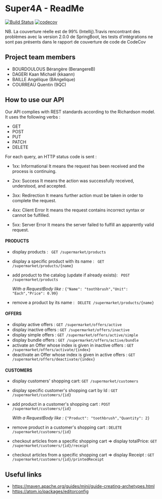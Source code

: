 # Super4A - ReadMe 

[![Build Status](https://travis-ci.com/BerangereB/super4A.svg?token=bPhwiywrTeut7vVkZf6B&branch=master)](https://travis-ci.com/BerangereB/super4A) [![codecov](https://codecov.io/gh/BerangereB/super4A/branch/master/graph/badge.svg?token=QG04UsCMBK)](https://codecov.io/gh/BerangereB/super4A)

NB. La couverture réelle est de 99% (Intellij).Travis rencontrant des problèmes avec la version 2.0.0 de SpringBoot, les tests d'intégrations ne sont pas présents dans le rapport de couverture de code de CodeCov
## Project team members

- BOURDOULOUS Bérangère (BerangereB)
- DAGERI Kaan Michaël (kkaann)
- BAILLE Angélique (BAngelique)
- COURREAU Quentin (9QC)

## How to use our API

Our API complies with REST standards according to the Richardson model. It uses the following
verbs :
- GET
- POST
- PUT
- PATCH
- DELETE

For each query, an HTTP status code is sent : 

- 1xx: Informational
It means the request has been received and the process is continuing.

- 2xx: Success
It means the action was successfully received, understood, and accepted.

- 3xx: Redirection
It means further action must be taken in order to complete the request.

- 4xx: Client Error
It means the request contains incorrect syntax or cannot be fulfilled.

- 5xx: Server Error
It means the server failed to fulfill an apparently valid request.

#### PRODUCTS 

- display products : ``` GET /supermarket/products```
- display a specific product with its name : ``` GET /supermarket/products/{name}```
- add product to the catalog (update if already exists): ``` POST /supermarket/products```

	_With a RequestBody like :_
	```{"Name": "toothbrush","Unit": "Each","Price": 0.99}```
- remove a product by its name : ``` DELETE /supermarket/products/{name}```

#### OFFERS

- display active offers : ```GET /supermarket/offers/active```
- display inactive offers : ```GET /supermarket/offers/inactive```
- display simple offers : ```GET /supermarket/offers/active/simple```
- display bundle offers : ```GET /supermarket/offers/active/bundle```
- activate an Offer whose index is given in inactive offers : ```GET /supermarket/offers/activate/{index}```
- deactivate an Offer whose index is given in active offers : ```GET /supermarket/offers/deactivate/{index}```


#### CUSTOMERS

- display customers' shopping cart: ```GET /supermarket/customers```
- display specific customer's shopping cart by Id : ```GET /supermarket/customers/{id}```
- add product in a customer's shopping cart : ```POST /supermarket/customers/{id}```

	_With a RequestBody like :_
	```{"Product": "toothbrush","Quantity": 2}```
- remove product in a customer's shopping cart : ```DELETE /supermarket/customers/{id}```

- checkout articles from a specific shopping cart => display totalPrice: ```GET /supermarket/customers/{id}/receipt```
- checkout articles from a specific shopping cart => display Receipt : ```GET /supermarket/customers/{id}/printedReceipt```


## Useful links

- https://maven.apache.org/guides/mini/guide-creating-archetypes.html
- https://atom.io/packages/editorconfig
